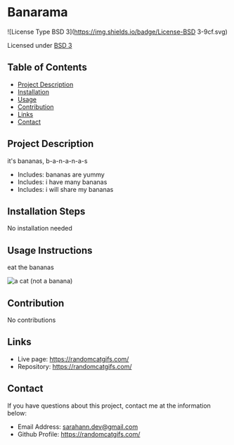 # Banarama

![License Type BSD 3](https://img.shields.io/badge/License-BSD 3-9cf.svg)

Licensed under [BSD 3](LICENSE)

## Table of Contents

- [Project Description](#project-description)
- [Installation](#installation-steps)
- [Usage](#usage-instructions)
- [Contribution](#contribution)
- [Links](#links)
- [Contact](#contact)

## Project Description

it's bananas, b-a-n-a-n-a-s

- Includes: bananas are yummy
- Includes: i have many bananas
- Includes: i will share my bananas
    
## Installation Steps

No installation needed
    
## Usage Instructions

eat the bananas
    
![a cat (not a banana)](images/catDesktop.png)
    
## Contribution
No contributions

## Links

- Live page: https://randomcatgifs.com/
- Repository: https://randomcatgifs.com/

## Contact

If you have questions about this project, contact me at the information below:

- Email Address: sarahann.dev@gmail.com
- Github Profile: https://randomcatgifs.com/
